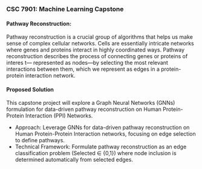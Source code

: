 ### CSC 7901: Machine Learning Capstone

#### Pathway Reconstruction: 
Pathway reconstruction is a crucial group of algorithms that helps us make sense of complex cellular networks. Cells are essentially intricate networks where genes and proteins interact in highly coordinated ways. Pathway reconstruction describes the process of connecting genes or proteins of interes t— represented as nodes—by selecting the most relevant interactions between them, which we represent as edges in a protein-protein interaction network.

#### Proposed Solution
This capstone project will explore a Graph Neural Networks (GNNs) formulation for data-driven pathway reconstruction on Human Protein-Protein Interaction (PPI) Networks. 
- Approach: Leverage GNNs for data-driven pathway reconstruction on Human Protein-Protein Interaction networks, focusing on edge selection to define pathways.
- Technical Framework: Formulate pathway reconstruction as an edge classification problem (Selected ∈ {0,1}) where node inclusion is determined automatically from selected edges.
